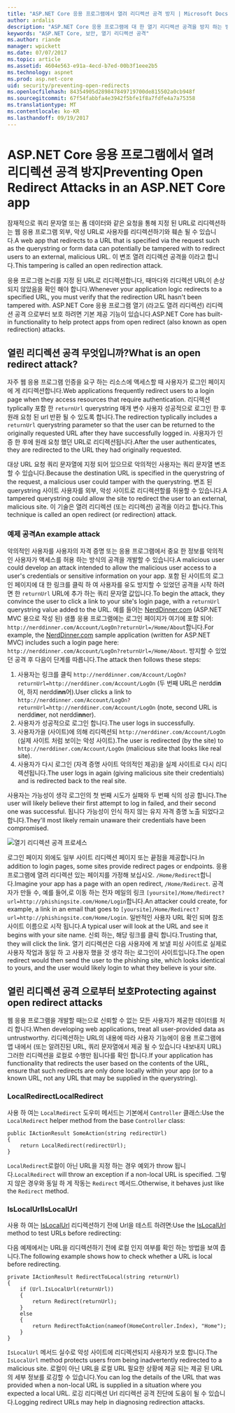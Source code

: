 ```yaml
---
title: "ASP.NET Core 응용 프로그램에서 열려 리디렉션 공격 방지 | Microsoft Docs"
author: ardalis
description: "ASP.NET Core 응용 프로그램에 대 한 열기 리디렉션 공격을 방지 하는 방법을 보여 줍니다."
keywords: "ASP.NET Core, 보안, 열기 리디렉션 공격"
ms.author: riande
manager: wpickett
ms.date: 07/07/2017
ms.topic: article
ms.assetid: 4604e563-e91a-4ecd-b7ed-00b3f1eee2b5
ms.technology: aspnet
ms.prod: asp.net-core
uid: security/preventing-open-redirects
ms.openlocfilehash: 84354905d289847849719700de815502a0cb948f
ms.sourcegitcommit: 67f54fabbfa4e3942f5bfe1f8a7fdfe4a7a75358
ms.translationtype: MT
ms.contentlocale: ko-KR
ms.lasthandoff: 09/19/2017
---
```

# <a name="preventing-open-redirect-attacks-in-an-aspnet-core-app"></a><span data-ttu-id="63431-104">ASP.NET Core 응용 프로그램에서 열려 리디렉션 공격 방지</span><span class="sxs-lookup"><span data-stu-id="63431-104">Preventing Open Redirect Attacks in an ASP.NET Core app</span></span>

<span data-ttu-id="63431-105">잠재적으로 쿼리 문자열 또는 폼 데이터와 같은 요청을 통해 지정 된 URL로 리디렉션하는 웹 응용 프로그램 외부, 악성 URL로 사용자를 리디렉션하기와 훼손 될 수 있습니다.</span><span class="sxs-lookup"><span data-stu-id="63431-105">A web app that redirects to a URL that is specified via the request such as the querystring or form data can potentially be tampered with to redirect users to an external, malicious URL.</span></span> <span data-ttu-id="63431-106">이 변조 열려 리디렉션 공격을 이라고 합니다.</span><span class="sxs-lookup"><span data-stu-id="63431-106">This tampering is called an open redirection attack.</span></span>

<span data-ttu-id="63431-107">응용 프로그램 논리를 지정 된 URL로 리디렉션합니다, 때마다와 리디렉션 URL이 손상 되지 않았음을 확인 해야 합니다.</span><span class="sxs-lookup"><span data-stu-id="63431-107">Whenever your application logic redirects to a specified URL, you must verify that the redirection URL hasn't been tampered with.</span></span> <span data-ttu-id="63431-108">ASP.NET Core 응용 프로그램 열기 (라고도 열려 리디렉션) 리디렉션 공격 으로부터 보호 하려면 기본 제공 기능이 있습니다.</span><span class="sxs-lookup"><span data-stu-id="63431-108">ASP.NET Core has built-in functionality to help protect apps from open redirect (also known as open redirection) attacks.</span></span>

## <a name="what-is-an-open-redirect-attack"></a><span data-ttu-id="63431-109">열린 리디렉션 공격 무엇입니까?</span><span class="sxs-lookup"><span data-stu-id="63431-109">What is an open redirect attack?</span></span>

<span data-ttu-id="63431-110">자주 웹 응용 프로그램 인증을 요구 하는 리소스에 액세스할 때 사용자가 로그인 페이지에 게 리디렉션합니다.</span><span class="sxs-lookup"><span data-stu-id="63431-110">Web applications frequently redirect users to a login page when they access resources that require authentication.</span></span> <span data-ttu-id="63431-111">리디렉션 typlically 포함 한 `returnUrl` querystring 매개 변수 사용자 성공적으로 로그인 한 후 원래 요청 된 url 반환 될 수 있도록 합니다.</span><span class="sxs-lookup"><span data-stu-id="63431-111">The redirection typlically includes a `returnUrl` querystring parameter so that the user can be returned to the originally requested URL after they have successfully logged in.</span></span> <span data-ttu-id="63431-112">사용자가 인증 한 후에 원래 요청 했던 URL로 리디렉션됩니다.</span><span class="sxs-lookup"><span data-stu-id="63431-112">After the user authenticates, they are redirected to the URL they had originally requested.</span></span>

<span data-ttu-id="63431-113">대상 URL 요청 쿼리 문자열에 지정 되어 있으므로 악의적인 사용자는 쿼리 문자열 변조할 수 있습니다.</span><span class="sxs-lookup"><span data-stu-id="63431-113">Because the destination URL is specified in the querystring of the request, a malicious user could tamper with the querystring.</span></span> <span data-ttu-id="63431-114">변조 된 querystring 사이트 사용자를 외부, 악성 사이트로 리디렉션할를 허용할 수 있습니다.</span><span class="sxs-lookup"><span data-stu-id="63431-114">A tampered querystring could allow the site to redirect the user to an external, malicious site.</span></span> <span data-ttu-id="63431-115">이 기술은 열려 리디렉션 (또는 리디렉션) 공격을 이라고 합니다.</span><span class="sxs-lookup"><span data-stu-id="63431-115">This technique is called an open redirect (or redirection) attack.</span></span>

### <a name="an-example-attack"></a><span data-ttu-id="63431-116">예제 공격</span><span class="sxs-lookup"><span data-stu-id="63431-116">An example attack</span></span>

<span data-ttu-id="63431-117">악의적인 사용자를 사용자의 자격 증명 또는 응용 프로그램에서 중요 한 정보를 악의적인 사용자가 액세스를 허용 하는 방식의 공격을 개발할 수 있습니다.</span><span class="sxs-lookup"><span data-stu-id="63431-117">A malicious user could develop an attack intended to allow the malicious user access to a user's credentials or sensitive information on your app.</span></span> <span data-ttu-id="63431-118">포함 된 사이트의 로그인 페이지에 대 한 링크를 클릭 하 여 사용자를 유도 방지할 수 있었던 공격을 시작 하려면 한 `returnUrl` URL에 추가 하는 쿼리 문자열 값입니다.</span><span class="sxs-lookup"><span data-stu-id="63431-118">To begin the attack, they convince the user to click a link to your site's login page, with a `returnUrl` querystring value added to the URL.</span></span> <span data-ttu-id="63431-119">예를 들어는 [NerdDinner.com](http://nerddinner.com) (ASP.NET MVC 용으로 작성 된) 샘플 응용 프로그램에는 로그인 페이지가 여기에 포함 되어: ``http://nerddinner.com/Account/LogOn?returnUrl=/Home/About``합니다.</span><span class="sxs-lookup"><span data-stu-id="63431-119">For example, the [NerdDinner.com](http://nerddinner.com) sample application (written for ASP.NET MVC) includes such a login page here: ``http://nerddinner.com/Account/LogOn?returnUrl=/Home/About``.</span></span> <span data-ttu-id="63431-120">방지할 수 있었던 공격 후 다음이 단계를 따릅니다.</span><span class="sxs-lookup"><span data-stu-id="63431-120">The attack then follows these steps:</span></span>

1. <span data-ttu-id="63431-121">사용자는 링크를 클릭 ``http://nerddinner.com/Account/LogOn?returnUrl=http://nerddiner.com/Account/LogOn`` (두 번째 URL은 nerddi**n**어, 하지 nerddi**nn**어).</span><span class="sxs-lookup"><span data-stu-id="63431-121">User clicks a link to ``http://nerddinner.com/Account/LogOn?returnUrl=http://nerddiner.com/Account/LogOn`` (note, second URL is nerddi**n**er, not nerddi**nn**er).</span></span>
2. <span data-ttu-id="63431-122">사용자가 성공적으로 로그인 합니다.</span><span class="sxs-lookup"><span data-stu-id="63431-122">The user logs in successfully.</span></span>
3. <span data-ttu-id="63431-123">사용자가을 (사이트)에 의해 리디렉션되 ``http://nerddiner.com/Account/LogOn`` (실제 사이트 처럼 보이는 악성 사이트).</span><span class="sxs-lookup"><span data-stu-id="63431-123">The user is redirected (by the site) to ``http://nerddiner.com/Account/LogOn`` (malicious site that looks like real site).</span></span>
4. <span data-ttu-id="63431-124">사용자가 다시 로그인 (자격 증명 사이트 악의적인 제공)을 실제 사이트로 다시 리디렉션됩니다.</span><span class="sxs-lookup"><span data-stu-id="63431-124">The user logs in again (giving malicious site their credentials) and is redirected back to the real site.</span></span>

<span data-ttu-id="63431-125">사용자는 가능성이 생각 로그인의 첫 번째 시도가 실패와 두 번째 식의 성공 합니다.</span><span class="sxs-lookup"><span data-stu-id="63431-125">The user will likely believe their first attempt to log in failed, and their second one was successful.</span></span> <span data-ttu-id="63431-126">됩니다 가능성이 인식 하지 않는 유지 자격 증명 노출 되었다고 합니다.</span><span class="sxs-lookup"><span data-stu-id="63431-126">They'll most likely remain unaware their credentials have been compromised.</span></span>

![열기 리디렉션 공격 프로세스](preventing-open-redirects/_static/open-redirection-attack-process.png)

<span data-ttu-id="63431-128">로그인 페이지 외에도 일부 사이트 리디렉션 페이지 또는 끝점을 제공합니다.</span><span class="sxs-lookup"><span data-stu-id="63431-128">In addition to login pages, some sites provide redirect pages or endpoints.</span></span> <span data-ttu-id="63431-129">응용 프로그램에 열려 리디렉션 있는 페이지를 가정해 보십시오. ``/Home/Redirect``합니다.</span><span class="sxs-lookup"><span data-stu-id="63431-129">Imagine your app has a page with an open redirect, ``/Home/Redirect``.</span></span> <span data-ttu-id="63431-130">공격자가 만들 수, 예를 들어,로 이동 하는 전자 메일의 링크 ``[yoursite]/Home/Redirect?url=http://phishingsite.com/Home/Login``합니다.</span><span class="sxs-lookup"><span data-stu-id="63431-130">An attacker could create, for example, a link in an email that goes to ``[yoursite]/Home/Redirect?url=http://phishingsite.com/Home/Login``.</span></span> <span data-ttu-id="63431-131">일반적인 사용자 URL 확인 되며 참조 사이트 이름으로 시작 됩니다.</span><span class="sxs-lookup"><span data-stu-id="63431-131">A typical user will look at the URL and see it begins with your site name.</span></span> <span data-ttu-id="63431-132">신뢰 하는, 해당 링크를 클릭 합니다.</span><span class="sxs-lookup"><span data-stu-id="63431-132">Trusting that, they will click the link.</span></span> <span data-ttu-id="63431-133">열기 리디렉션은 다음 사용자에 게 보낼 피싱 사이트로 실제로 사용자 작업과 동일 하 고 사용자 했을 것 생각 하는 로그인이 사이트입니다.</span><span class="sxs-lookup"><span data-stu-id="63431-133">The open redirect would then send the user to the phishing site, which looks identical to yours, and the user would likely login to what they believe is your site.</span></span>

## <a name="protecting-against-open-redirect-attacks"></a><span data-ttu-id="63431-134">열린 리디렉션 공격 으로부터 보호</span><span class="sxs-lookup"><span data-stu-id="63431-134">Protecting against open redirect attacks</span></span>

<span data-ttu-id="63431-135">웹 응용 프로그램을 개발할 때는으로 신뢰할 수 없는 모든 사용자가 제공한 데이터를 처리 합니다.</span><span class="sxs-lookup"><span data-stu-id="63431-135">When developing web applications, treat all user-provided data as untrustworthy.</span></span> <span data-ttu-id="63431-136">리디렉션하는 URL의 내용에 따라 사용자 기능에이 응용 프로그램에 앱 내에서 (또는 알려진된 URL, 쿼리 문자열에서 제공 될 수 있습니다 내보내지 URL) 그러한 리디렉션을 로컬로 수행만 됩니다를 확인 합니다.</span><span class="sxs-lookup"><span data-stu-id="63431-136">If your application has functionality that redirects the user based on the contents of the URL,  ensure that such redirects are only done locally within your app (or to a known URL, not any URL that may be supplied in the querystring).</span></span>

### <a name="localredirect"></a><span data-ttu-id="63431-137">LocalRedirect</span><span class="sxs-lookup"><span data-stu-id="63431-137">LocalRedirect</span></span>

<span data-ttu-id="63431-138">사용 하 여는 ``LocalRedirect`` 도우미 메서드는 기본에서 `Controller` 클래스:</span><span class="sxs-lookup"><span data-stu-id="63431-138">Use the ``LocalRedirect`` helper method from the base `Controller` class:</span></span>

```
public IActionResult SomeAction(string redirectUrl)
{
    return LocalRedirect(redirectUrl);
}
```

<span data-ttu-id="63431-139">``LocalRedirect``로컬이 아닌 URL을 지정 하는 경우 예외가 throw 됩니다.</span><span class="sxs-lookup"><span data-stu-id="63431-139">``LocalRedirect`` will throw an exception if a non-local URL is specified.</span></span> <span data-ttu-id="63431-140">그렇지 않은 경우와 동일 하 게 작동는 ``Redirect`` 메서드.</span><span class="sxs-lookup"><span data-stu-id="63431-140">Otherwise, it behaves just like the ``Redirect`` method.</span></span>

### <a name="islocalurl"></a><span data-ttu-id="63431-141">IsLocalUrl</span><span class="sxs-lookup"><span data-stu-id="63431-141">IsLocalUrl</span></span>

<span data-ttu-id="63431-142">사용 하 여는 [IsLocalUrl](https://docs.microsoft.com/aspnet/core/api/microsoft.aspnetcore.mvc.iurlhelper#Microsoft_AspNetCore_Mvc_IUrlHelper_IsLocalUrl_System_String_) 리디렉션하기 전에 Url을 테스트 하려면:</span><span class="sxs-lookup"><span data-stu-id="63431-142">Use the [IsLocalUrl](https://docs.microsoft.com/aspnet/core/api/microsoft.aspnetcore.mvc.iurlhelper#Microsoft_AspNetCore_Mvc_IUrlHelper_IsLocalUrl_System_String_) method to test URLs before redirecting:</span></span>

<span data-ttu-id="63431-143">다음 예제에서는 URL을 리디렉션하기 전에 로컬 인지 여부를 확인 하는 방법을 보여 줍니다.</span><span class="sxs-lookup"><span data-stu-id="63431-143">The following example shows how to check whether a URL is local before redirecting.</span></span>

```
private IActionResult RedirectToLocal(string returnUrl)
{
    if (Url.IsLocalUrl(returnUrl))
    {
        return Redirect(returnUrl);
    }
    else
    {
        return RedirectToAction(nameof(HomeController.Index), "Home");
    }
}
```

<span data-ttu-id="63431-144">`IsLocalUrl` 메서드 실수로 악성 사이트에 리디렉션되지 사용자가 보호 합니다.</span><span class="sxs-lookup"><span data-stu-id="63431-144">The `IsLocalUrl` method protects users from being inadvertently redirected to a malicious site.</span></span> <span data-ttu-id="63431-145">로컬이 아닌 URL을 로컬 URL 필요한 상황에 제공 되는 제공 된 URL의 세부 정보를 로깅할 수 있습니다.</span><span class="sxs-lookup"><span data-stu-id="63431-145">You can log the details of the URL that was provided when a non-local URL is supplied in a situation where you expected a local URL.</span></span> <span data-ttu-id="63431-146">로깅 리디렉션 Url 리디렉션 공격 진단에 도움이 될 수 있습니다.</span><span class="sxs-lookup"><span data-stu-id="63431-146">Logging redirect URLs may help in diagnosing redirection attacks.</span></span>
